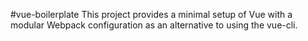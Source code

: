 #vue-boilerplate
This project provides a minimal setup of Vue with a modular Webpack configuration as an alternative to using the vue-cli.